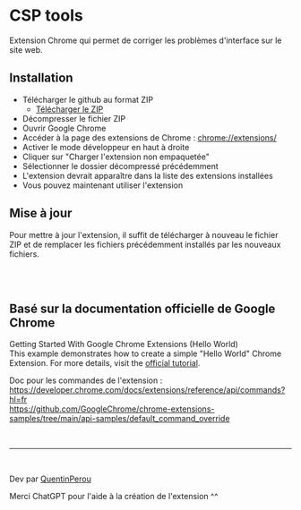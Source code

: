 # CSP tools

Extension Chrome qui permet de corriger les problèmes d'interface sur le site web.


## Installation

- Télécharger le github au format ZIP 
    - [Télécharger le ZIP](https://github.com/ConceptStorePhoto/chrome-extensions-CSP-tools/archive/refs/heads/main.zip)
- Décompresser le fichier ZIP
- Ouvrir Google Chrome
- Accéder à la page des extensions de Chrome : [chrome://extensions/](chrome://extensions/)
- Activer le mode développeur en haut à droite
- Cliquer sur "Charger l'extension non empaquetée"
- Sélectionner le dossier décompressé précédemment
- L'extension devrait apparaître dans la liste des extensions installées
- Vous pouvez maintenant utiliser l'extension

## Mise à jour
Pour mettre à jour l'extension, il suffit de télécharger à nouveau le fichier ZIP et de remplacer les fichiers précédemment installés par les nouveaux fichiers.


<br>
<br>


## Basé sur la documentation officielle de Google Chrome

Getting Started With Google Chrome Extensions (Hello World)  
This example demonstrates how to create a simple "Hello World" Chrome Extension.
For more details, visit the [official tutorial](https://developer.chrome.com/docs/extensions/get-started/tutorial/hello-world).


Doc pour les commandes de l'extension :  
https://developer.chrome.com/docs/extensions/reference/api/commands?hl=fr  
https://github.com/GoogleChrome/chrome-extensions-samples/tree/main/api-samples/default_command_override

<br> 

----
<br>

Dev par [QuentinPerou](https://github.com/quentinperou)  

Merci ChatGPT pour l'aide à la création de l'extension ^^